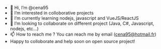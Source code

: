- 👋 Hi, I’m @cena95
- 👀 I’m interested in colloborative projects 
- 🌱 I’m currently learning nodejs, javascript and VueJS/ReactJS
- 💞️ I’m looking to collaborate on different project (Java, C#, Javascript, nodejs, etc...) 
- 📫 How to reach me ? You can reach me by email (cena95@hotmail.fr) 
- Happy to colloborate and help soon on open source project! 

<!---
cena95/cena95 is a ✨ special ✨ repository because its `README.md` (this file) appears on your GitHub profile.
You can click the Preview link to take a look at your changes.
--->
